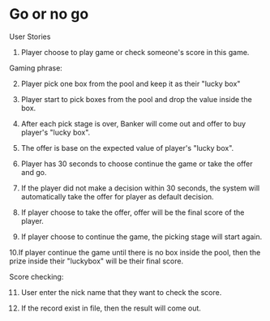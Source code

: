 # Go or no go

User Stories
1. Player choose to play game or check someone's score in this game.

Gaming phrase:

2. Player pick one box from the pool and keep it as their "lucky box"

3. Player start to pick boxes from the pool and drop the value inside the box.

4. After each pick stage is over, Banker will come out and offer to buy player's "lucky box".

5. The offer is base on the expected value of player's "lucky box". 

6. Player has 30 seconds to choose continue the game or take the offer and go. 

7. If the player did not make a decision within 30 seconds, the system will automatically take the offer for player as default decision.

8. If player choose to take the offer, offer will be the final score of the player.

9. If player choose to continue the game, the picking stage will start again.

10.If player continue the game until there is no box inside the pool, then the prize inside their "luckybox" will be their final score.

Score checking:

11. User enter the nick name that they want to check the score.

12. If the record exist in file, then the result will come out.
